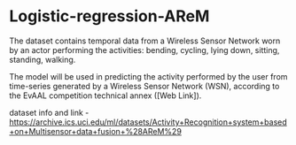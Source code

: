 # Logistic-regression-AReM

The dataset contains temporal data from a Wireless Sensor Network worn by an actor performing the activities: bending, cycling, lying down, sitting, standing, walking.

The model will be used in predicting the activity performed by the user from time-series generated by a Wireless Sensor Network (WSN), according to the EvAAL competition technical annex ([Web Link]).


dataset info and link - https://archive.ics.uci.edu/ml/datasets/Activity+Recognition+system+based+on+Multisensor+data+fusion+%28AReM%29
